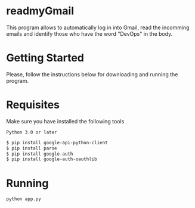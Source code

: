 # readmyGmail
This program allows to automatically log in into Gmail, read the incomming emails and identify those who have the word "DevOps" in the body.

# Getting Started
Please, follow the instructions below for downloading and running the program.

# Requisites
Make sure you have installed the following tools
```
Python 3.0 or later
```
```bash
$ pip install google-api-python-client
$ pip install parse
$ pip install google-auth
$ pip install google-auth-oauthlib

```
# Running
```
python app.py
```
